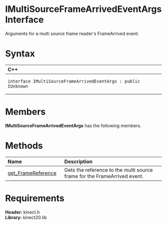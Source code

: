 IMultiSourceFrameArrivedEventArgs Interface  
===========================================  

Arguments for a multi source frame reader's FrameArrived event. <span id="syntaxSection"></span>

Syntax  
======  

<table>
<colgroup>
<col width="100%" />
</colgroup>
<thead>
<tr class="header">
<th align="left">C++</th>
</tr>
</thead>
<tbody>
<tr class="odd">
<td align="left"><pre><code>interface IMultiSourceFrameArrivedEventArgs : public IUnknown</code></pre></td>
</tr>
</tbody>
</table>

<span id="classMembersSection"></span>

Members  
=======  

**IMultiSourceFrameArrivedEventArgs** has the following members.  

<span id="publicmethodsSection"></span>

Methods  
=======  

<table>
<colgroup>
<col width="30%" />
<col width="60%" />
</colgroup>
<thead>
<tr class="header">
<th align="left">Name</th>
<th align="left">Description</th>
</tr>
</thead>
<tbody>
<tr class="odd">
<td align="left"><a href="IMultiSourceFrameArrivedEv/Methods/get_FrameReference_Method.md">get_FrameReference</a></td>
<td align="left">Gets the reference to the multi source frame for the FrameArrived event.</td>
</tr>
</tbody>
</table>

<span id="requirements"></span>

Requirements  
============  

**Header:** kinect.h  
**Library:** kinect20.lib  



<!--Please do not edit the data in the comment block below.-->
<!--
TOCTitle : IMultiSourceFrameArrivedEventArgs Interface
RLTitle : IMultiSourceFrameArrivedEventArgs Interface
KeywordK : IMultiSourceFrameArrivedEventArgs interface, about
HelpPriority : 2
TopicType : apiref
KeywordF : IMultiSourceFrameArrivedEventArgs
KeywordF : Microsoft.Kinect.kinect.IMultiSourceFrameArrivedEventArgs
KeywordA : T:Microsoft.Kinect.kinect.IMultiSourceFrameArrivedEventArgs
AssetID : T:Microsoft.Kinect.kinect.IMultiSourceFrameArrivedEventArgs
Locale : en-us
CommunityContent : 1
APIType : Managed
APILocation : 
APIName : Microsoft.Kinect.kinect.IMultiSourceFrameArrivedEventArgs
TargetOS : Windows
TopicType : kbSyntax
DevLang : C++
DocSet : K4Wv2
ProjType : K4Wv2Proj
Technology : Kinect for Windows
Product : Kinect for Windows SDK v2
productversion : 20
-->
